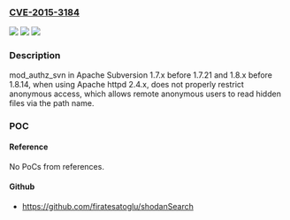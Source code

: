 ### [CVE-2015-3184](https://cve.mitre.org/cgi-bin/cvename.cgi?name=CVE-2015-3184)
![](https://img.shields.io/static/v1?label=Product&message=n%2Fa&color=blue)
![](https://img.shields.io/static/v1?label=Version&message=n%2Fa&color=blue)
![](https://img.shields.io/static/v1?label=Vulnerability&message=n%2Fa&color=brighgreen)

### Description

mod_authz_svn in Apache Subversion 1.7.x before 1.7.21 and 1.8.x before 1.8.14, when using Apache httpd 2.4.x, does not properly restrict anonymous access, which allows remote anonymous users to read hidden files via the path name.

### POC

#### Reference
No PoCs from references.

#### Github
- https://github.com/firatesatoglu/shodanSearch

